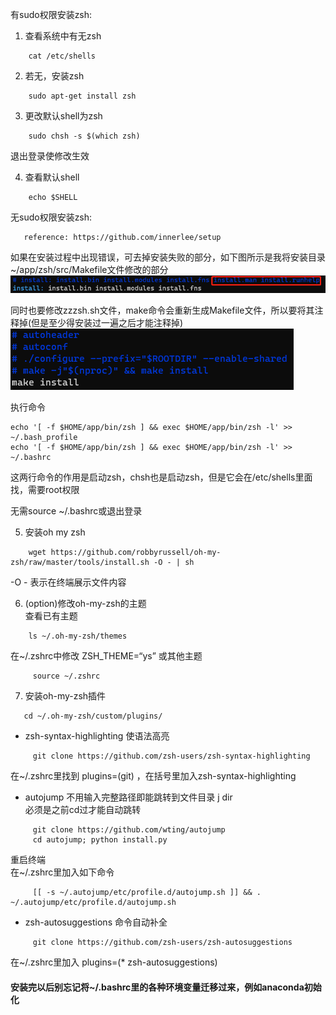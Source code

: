 有sudo权限安装zsh:
1. 查看系统中有无zsh
    
```shell
    cat /etc/shells
```    
    
2. 若无，安装zsh

```shell
    sudo apt-get install zsh
```

3. 更改默认shell为zsh

```shell 
    sudo chsh -s $(which zsh)
```

   退出登录使修改生效

4. 查看默认shell

```shell
    echo $SHELL
```

无sudo权限安装zsh:
```shell
   reference: https://github.com/innerlee/setup
```
如果在安装过程中出现错误，可去掉安装失败的部分，如下图所示是我将安装目录~/app/zsh/src/Makefile文件修改的部分
![cuda_version](sup/zsh_Makefile.png)

同时也要修改zzzsh.sh文件，make命令会重新生成Makefile文件，所以要将其注释掉(但是至少得安装过一遍之后才能注释掉)
![cuda_version](sup/zzzsh.png)

执行命令
```shell script
echo '[ -f $HOME/app/bin/zsh ] && exec $HOME/app/bin/zsh -l' >> ~/.bash_profile
echo '[ -f $HOME/app/bin/zsh ] && exec $HOME/app/bin/zsh -l' >> ~/.bashrc
```
这两行命令的作用是启动zsh，chsh也是启动zsh，但是它会在/etc/shells里面找，需要root权限

无需source ~/.bashrc或退出登录

5. 安装oh my zsh

```shell
    wget https://github.com/robbyrussell/oh-my-zsh/raw/master/tools/install.sh -O - | sh
```    
   -O - 表示在终端展示文件内容

6. (option)修改oh-my-zsh的主题\
   查看已有主题
```shell
    ls ~/.oh-my-zsh/themes
```
   在~/.zshrc中修改 ZSH_THEME=“ys”  或其他主题
```shell
     source ~/.zshrc
```

7. 安装oh-my-zsh插件

```shell
   cd ~/.oh-my-zsh/custom/plugins/
```
   * zsh-syntax-highlighting  使语法高亮
```shell
     git clone https://github.com/zsh-users/zsh-syntax-highlighting
```
   在~/.zshrc里找到 plugins=(git) ，在括号里加入zsh-syntax-highlighting

   * autojump 不用输入完整路径即能跳转到文件目录 j dir \
     必须是之前cd过才能自动跳转
```shell
     git clone https://github.com/wting/autojump
     cd autojump; python install.py
```
   重启终端 \
   在~/.zshrc里加入如下命令
```shell
     [[ -s ~/.autojump/etc/profile.d/autojump.sh ]] && . ~/.autojump/etc/profile.d/autojump.sh
```
   * zsh-autosuggestions  命令自动补全
```shell
     git clone https://github.com/zsh-users/zsh-autosuggestions
```
   在~/.zshrc里加入 plugins=(* zsh-autosuggestions)

     

#### 安装完以后别忘记将~/.bashrc里的各种环境变量迁移过来，例如anaconda初始化

